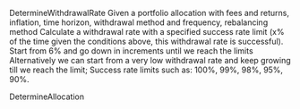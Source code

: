 DetermineWithdrawalRate
Given a portfolio allocation with fees and returns, inflation, time horizon, withdrawal method and frequency, rebalancing method
Calculate a withdrawal rate with a specified success rate limit (x% of the time given the conditions above, this withdrawal rate is successful).
Start from 6% and go down in increments until we reach the limits
Alternatively we can start from a very low withdrawal rate and keep growing till we reach the limit;
Success rate limits such as: 100%, 99%, 98%, 95%, 90%.

DetermineAllocation
